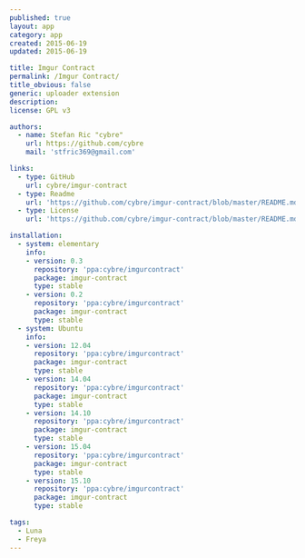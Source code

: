 ```yaml
---
published: true
layout: app
category: app
created: 2015-06-19
updated: 2015-06-19

title: Imgur Contract
permalink: /Imgur Contract/
title_obvious: false
generic: uploader extension
description:
license: GPL v3

authors:
  - name: Stefan Ric "cybre"
    url: https://github.com/cybre
    mail: 'stfric369@gmail.com'

links:
  - type: GitHub
    url: cybre/imgur-contract
  - type: Readme
    url: 'https://github.com/cybre/imgur-contract/blob/master/README.md'
  - type: License
    url: 'https://github.com/cybre/imgur-contract/blob/master/README.md'

installation:
  - system: elementary
    info:
    - version: 0.3
      repository: 'ppa:cybre/imgurcontract'
      package: imgur-contract
      type: stable
    - version: 0.2
      repository: 'ppa:cybre/imgurcontract'
      package: imgur-contract
      type: stable
  - system: Ubuntu
    info:
    - version: 12.04
      repository: 'ppa:cybre/imgurcontract'
      package: imgur-contract
      type: stable
    - version: 14.04
      repository: 'ppa:cybre/imgurcontract'
      package: imgur-contract
      type: stable
    - version: 14.10
      repository: 'ppa:cybre/imgurcontract'
      package: imgur-contract
      type: stable
    - version: 15.04
      repository: 'ppa:cybre/imgurcontract'
      package: imgur-contract
      type: stable
    - version: 15.10
      repository: 'ppa:cybre/imgurcontract'
      package: imgur-contract
      type: stable

tags:
  - Luna
  - Freya
---
```

